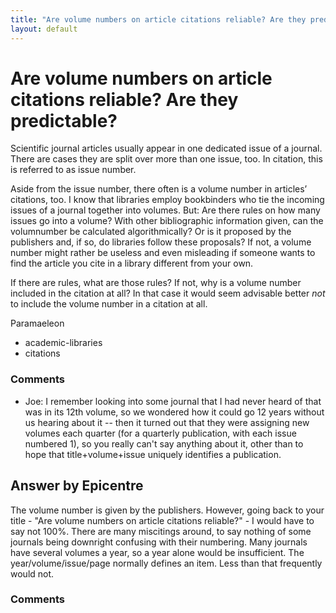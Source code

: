 ```yaml
---
title: "Are volume numbers on article citations reliable? Are they predictable?"
layout: default
---
```

Are volume numbers on article citations reliable? Are they predictable?
=====================
Scientific journal articles usually appear in one dedicated issue of a
journal. There are cases they are split over more than one issue, too.
In citation, this is referred to as issue number.

Aside from the issue number, there often is a volume number in articles’
citations, too. I know that libraries employ bookbinders who tie the
incoming issues of a journal together into volumes. But: Are there rules
on how many issues go into a volume? With other bibliographic
information given, can the volumnumber be calculated algorithmically? Or
is it proposed by the publishers and, if so, do libraries follow these
proposals? If not, a volume number might rather be useless and even
misleading if someone wants to find the article you cite in a library
different from your own.

If there are rules, what are those rules? If not, why is a volume number
included in the citation at all? In that case it would seem advisable
better *not* to include the volume number in a citation at all.

Paramaeleon

<ul class="tags"><li class="tag">academic-libraries</li><li class="tag">citations</li></ul>

### Comments ###
* Joe: I remember looking into some journal that I had never heard of that was
in its 12th volume, so we wondered how it could go 12 years without us
hearing about it -- then it turned out that they were assigning new
volumes each quarter (for a quarterly publication, with each issue
numbered 1), so you really can't say anything about it, other than to
hope that title+volume+issue uniquely identifies a publication.


Answer by Epicentre
----------------
The volume number is given by the publishers. However, going back to
your title - "Are volume numbers on article citations reliable?" - I
would have to say not 100%. There are many miscitings around, to say
nothing of some journals being downright confusing with their numbering.
Many journals have several volumes a year, so a year alone would be
insufficient. The year/volume/issue/page normally defines an item. Less
than that frequently would not.

### Comments ###

